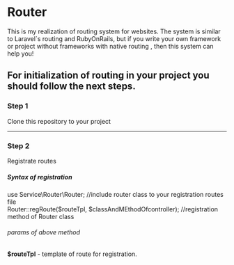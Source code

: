# Router
This is my realization of routing system for websites. The system is similar to Laravel`s routing and RubyOnRails, but if you write your own framework or  project without frameworks with native routing , then this system can help you!

<h2>For initialization of routing in your project you should follow the next steps.</h2>

<h3><b>Step 1</b></h3>
<p>Clone this repository to your project</p>
<hr>
<h3><b>Step 2</b></h3>
<p>Registrate routes</p>
<h5>Syntax of registration</h5>

use Service\Router\Router; //include router class to your registration routes file <br>
Router::regRoute($routeTpl, $classAndMEthodOfcontroller); //registration method of Router class <br>

<h6>params of above method</h6>
<b>$routeTpl</b> - template of route for registration. <br>
